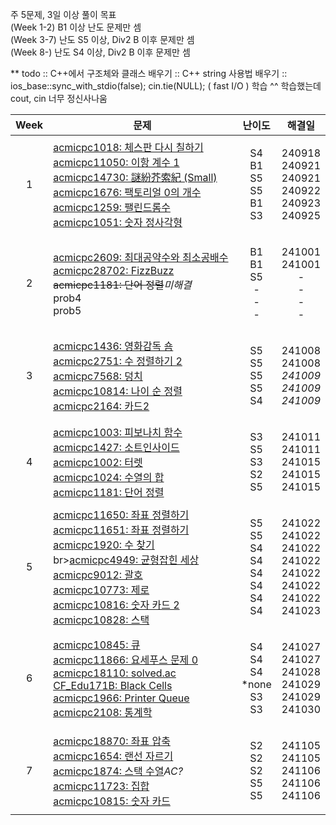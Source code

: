 주 5문제, 3일 이상 풀이 목표<br>(Week 1-2) B1 이상 난도 문제만 셈<br>(Week 3-7) 난도 S5 이상, Div2 B 이후 문제만 셈<br>(Week 8-) 난도 S4 이상, Div2 B 이후 문제만 셈

** todo
 :: C++에서 구조체와 클래스 배우기
 :: C++ string 사용법 배우기
 :: ios_base::sync_with_stdio(false); cin.tie(NULL); ( fast I/O ) 학습 
    ^^ 학습했는데 cout, cin 너무 정신사나움

| **Week** | **문제** | **난이도** | **해결일** |
| -------- | -------- | --------- | ---------- |
| <p align="center">1</p> |[acmicpc1018: 체스판 다시 칠하기](https://www.acmicpc.net/problem/1018)<br>[acmicpc11050: 이항 계수 1](https://www.acmicpc.net/problem/11050)<br>[acmicpc14730: 謎紛芥索紀 (Small)](https://www.acmicpc.net/problem/14730)<br>[acmicpc1676: 팩토리얼 0의 개수](https://www.acmicpc.net/problem/1676)<br>[acmicpc1259: 팰린드롬수](https://www.acmicpc.net/problem/1259)<br>[acmicpc1051: 숫자 정사각형](https://www.acmicpc.net/problem/1051) | <p align="center">S4<br>B1<br>S5<br>S5<br>B1<br>S3</p> | <p align="center"> 240918<br>240921<br>240921<br>240922<br>240923<br>240925 </p> |
| <p align="center">2</p> | [acmicpc2609: 최대공약수와 최소공배수](https://www.acmicpc.net/problem/2609)<br>[acmicpc28702: FizzBuzz](https://www.acmicpc.net/problem/28702)<br>~~acmicpc1181: 단어 정렬~~*미해결*<br>prob4<br>prob5 | <p align="center">B1<br>B1<br>S5<br>-<br>-<br>-</p> | <p align="center"> 241001<br>241001<br>-<br>-<br>-<br>- </p> |
| <p align="center">3</p> | [acmicpc1436: 영화감독 숌](https://www.acmicpc.net/problem/1436)<br>[acmicpc2751: 수 정렬하기 2](https://www.acmicpc.net/problem/2751)<br>[acmicpc7568: 덩치](https://www.acmicpc.net/problem/7568)<br>[acmicpc10814: 나이 순 정렬](https://www.acmicpc.net/problem/10814)<br>[acmicpc2164: 카드2](https://www.acmicpc.net/problem/2164) | <p align="center">S5<br>S5<br>S5<br>S5<br>S4 </p> | <p align="center"> 241008<br>241008<br>*241009*<br>*241009*<br>*241009* </p> |
| <p align="center">4</p> | [acmicpc1003: 피보나치 함수](https://www.acmicpc.net/problem/1003)<br>[acmicpc1427: 소트인사이드](https://www.acmicpc.net/problem/1427)<br>[acmicpc1002: 터렛](https://www.acmicpc.net/problem/1002)<br>[acmicpc1024: 수열의 합](https://www.acmicpc.net/problem/1024)<br>[acmicpc1181: 단어 정렬](https://www.acmicpc.net/problem/1181) |<p align="center"> S3<br>S5<br>S3<br>S2<br>S5 </p> | <p align="center"> 241011<br>241011<br>241015<br>241015<br>241015 </p> |
| <p align="center">5</p> | [acmicpc11650: 좌표 정렬하기](https://www.acmicpc.net/problem/11650)<br>[acmicpc11651: 좌표 정렬하기](https://www.acmicpc.net/problem/11651)<br>[acmicpc1920: 수 찾기](https://www.acmicpc.net/problem/1920)br>[acmicpc4949: 균형잡힌 세상](https://www.acmicpc.net/problem/4949)<br>[acmicpc9012: 괄호](https://www.acmicpc.net/problem/9012)<br>[acmicpc10773: 제로](https://www.acmicpc.net/problem/10773)<br>[acmicpc10816: 숫자 카드 2](https://www.acmicpc.net/problem/10816)<br>[acmicpc10828: 스택](https://www.acmicpc.net/problem/10816) |<p align="center"> S5<br>S5<br>S4<br>S4<br>S4<br>S4<br>S4<br>S4 </p> | <p align="center"> 241022<br>241022<br>241022<br>241022<br>241022<br>241022<br>241022<br>241023 </p> |
| <p align="center">6</p> | [acmicpc10845: 큐](https://www.acmicpc.net/problem/10845)<br>[acmicpc11866: 요세푸스 문제 0](https://www.acmicpc.net/problem/11866)<br>[acmicpc18110: solved.ac](https://www.acmicpc.net/problem/18110)<br>[CF_Edu171B: Black Cells](https://codeforces.com/contest/2026/problem/B)<br>[acmicpc1966: Printer Queue](https://www.acmicpc.net/problem/1966)<br>[acmicpc2108: 통계학](https://www.acmicpc.net/problem/2108) |<p align="center"> S4<br>S4<br>S4<br>*none<br>S3<br>S3 </p> | <p align="center"> 241027<br>241027<br>241028<br>241029<br>241029<br>241030 </p> |
| <p align="center">7</p> | [acmicpc18870: 좌표 압축](https://www.acmicpc.net/problem/18870)<br>[acmicpc1654: 랜선 자르기](https://www.acmicpc.net/problem/1654)<br>[acmicpc1874: 스택 수열](https://www.acmicpc.net/problem/1874)*AC?*<br>[acmicpc11723: 집합](https://www.acmicpc.net/problem/11723)<br>[acmicpc10815: 숫자 카드](https://www.acmicpc.net/problem/10815) |<p align="center"> S2<br>S2<br>S2<br>S5<br>S5 </p> | <p align="center"> 241105<br>241105<br>241106<br>241106<br>241106 </p> |